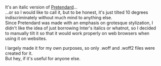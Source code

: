 <p>It's an italic version of <a href="https://github.com/orioncactus/pretendard">Pretendard</a>...
<br>...or so I would like to call it, but to be honest, it's just tilted 10 degrees indiscriminately without much mind to anything else.
<br>Since Pretendard was made with an emphasis on grotesque stylization, I didn't like the idea of just borrowing Inter's italics or whatnot, so I decided to manually tilt it so that it would work properly on web browsers when using it on websites.</p>

<p>I largely made it for my own purposes, so only .woff and .woff2 files were created for it.
<br>But hey, if it's useful for anyone else.</p>
